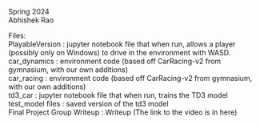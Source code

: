 Spring 2024  
Abhishek Rao

Files:  
PlayableVersion : jupyter notebook file that when run, allows a player (possibly only on Windows) to drive in the environment with WASD.  
car_dynamics : environment code (based off CarRacing-v2 from gymnasium, with our own additions)  
car_racing :  environment code (based off CarRacing-v2 from gymnasium, with our own additions)  
td3_car : jupyter notebook file that when run, trains the TD3 model  
test_model files : saved version of the td3 model  
Final Project Group Writeup : Writeup (The link to the video is in here)  
